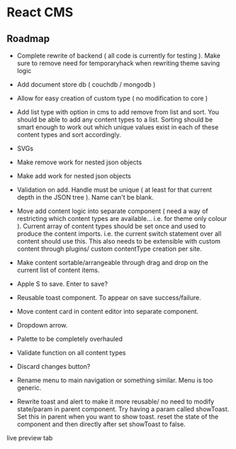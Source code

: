 # React CMS

## Roadmap
* Complete rewrite of backend ( all code is currently for testing ). Make sure to remove need for temporaryhack when rewriting theme saving logic
* Add document store db ( couchdb / mongodb )
* Allow for easy creation of custom type ( no modification to core )



* Add list type with option in cms to add remove from list and sort. You should be able to add any content types to a list. Sorting should be smart enough to work out which unique values exist in each of these content types and sort accordingly.





* SVGs
* Make remove work for nested json objects
* Make add work for nested json objects
* Validation on add. Handle must be unique ( at least for that current depth in the JSON tree ). Name can't be blank.
* Move add content logic into separate component ( need a way of restricting which content types are available... i.e. for theme only colour ). Current array of content types should be set once and used to produce the content imports. i.e. the current switch statement over all content should use this. This also needs to be extensible with custom content through plugins/ custom contentType creation per site.
* Make content sortable/arrangeable through drag and drop on the current list of content items.
* Apple S to save. Enter to save?
* Reusable toast component. To appear on save success/failure.
* Move content card in content editor into separate component.

* Dropdown arrow.

* Palette to be completely overhauled
* Validate function on all content types

* Discard changes button?
* Rename menu to main navigation or something similar. Menu is too generic.
* Rewrite toast and alert to make it more reusable/ no need to modify state/param in parent component. Try having a param called showToast. Set this in parent when you want to show toast. reset the state of the component and then directly after set showToast to false.

live preview tab
